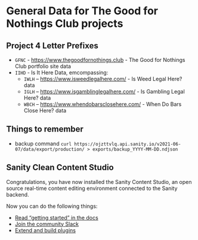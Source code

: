 # General Data for The Good for Nothings Club projects

## Project 4 Letter Prefixes

- `GFNC` - https://www.thegoodfornothings.club - The Good for Nothings Club portfolio site data
- `IIHD` - Is It Here Data, emcompassing:
  - `IWLH` – https://www.isweedlegalhere.com/ - Is Weed Legal Here? data
  - `IGLH` – https://www.isgamblinglegalhere.com/ - Is Gambling Legal Here? data
  - `WBCH` – https://www.whendobarsclosehere.com/ - When Do Bars Close Here? data

## Things to remember

- backup command `curl https://ojzttvlq.api.sanity.io/v2021-06-07/data/export/production/ > exports/backup_YYYY-MM-DD.ndjson`

## Sanity Clean Content Studio

Congratulations, you have now installed the Sanity Content Studio, an open source real-time content editing environment connected to the Sanity backend.

Now you can do the following things:

- [Read “getting started” in the docs](https://www.sanity.io/docs/introduction/getting-started?utm_source=readme)
- [Join the community Slack](https://slack.sanity.io/?utm_source=readme)
- [Extend and build plugins](https://www.sanity.io/docs/content-studio/extending?utm_source=readme)
